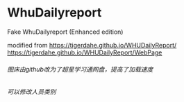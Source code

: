 # WhuDailyreport
Fake WhuDailyreport (Enhanced edition)

modified from https://tigerdahe.github.io/WHUDailyReport/    
https://tigerdahe.github.io/WHUDailyReport/WebPage

###### 图床由github改为了超星学习通网盘，提高了加载速度
###### 可以修改人员类别
